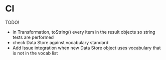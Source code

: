 CI
==

TODO!
* in Transformation, toString() every item in the result objects so string tests are performed 
* check Data Store against vocabulary standard
* Add Issue integration when new Data Store object uses vocabulary that is not in the vocab list